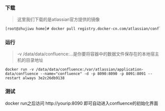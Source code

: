 ### 下载
> 这里我们下载的是atlassian官方提供的镜像

```bash
[root@zhujiwu home]# docker pull registry.docker-cn.com/atlassian/confluence-server
```

### 运行

> -v /data/data/confluence:...是你要将容器中的数据文件保存在的本地宿主机的目录地址

```
docker run -v /data/data/confluence:/var/atlassian/application-data/confluence --name="confluence" -d -p 8090:8090 -p 8091:8091 --restart always 3e2c26db9138
```

### 测试
docker run之后访问 http://yourip:8090 即可自动进入confluence的初始化界面
